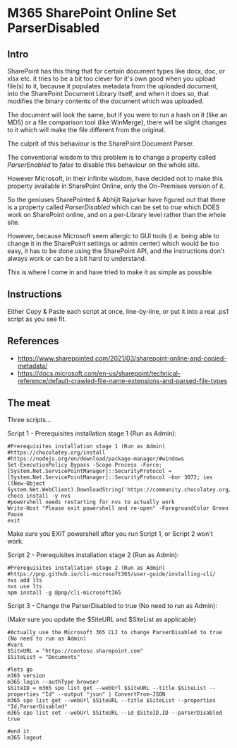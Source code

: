 
# M365 SharePoint Online Set  ParserDisabled

## Intro

SharePoint has this thing that for certain document types like docx, doc, or xlsx etc. it tries to be a bit too clever for it's own good when you upload file(s) to it, because it populates metadata from the uploaded document, into the SharePoint Document Library itself, and when it does so, that modifies the binary contents of the document which was uploaded.

The document will look the same, but if you were to run a hash on it (like an MD5) or a file comparison tool (like WinMerge), there will be slight changes to it which will make the file different from the original. 

The culprit of this behaviour is the SharePoint Document Parser.

The conventional wisdom to this problem is to change a property called *ParserEnabled* to *false* to disable this behaviour on the whole site.

However Microsoft, in their infinite wisdom, have decided not to make this property available in SharePoint Online, only the On-Premises version of it. 

So the geniuses SharePointed & Abhijit Rajurkar have figured out that there is a property called *ParserDisabled* which can be set to *true* which DOES work on SharePoint online, and on a per-Library level rather than the whole site. 

However, because Microsoft seem allergic to GUI tools (i.e. being able to change it in the SharePoint settings or admin center) which would be too easy, it has to be done using the SharePoint API, and the instructions don't always work or can be a bit hard to understand.

This is where I come in and have tried to make it as simple as possible.

## Instructions

Either Copy & Paste each script at once, line-by-line, or put it into a real .ps1 script as you see fit.

## References

 - https://www.sharepointed.com/2021/03/sharepoint-online-and-copied-metadata/
 - https://docs.microsoft.com/en-us/sharepoint/technical-reference/default-crawled-file-name-extensions-and-parsed-file-types


## The meat

Three scripts...

Script 1 - Prerequisites installation stage 1 (Run as Admin):

    #Prerequisites installation stage 1 (Run as Admin)
    #https://chocolatey.org/install
    #https://nodejs.org/en/download/package-manager/#windows
    Set-ExecutionPolicy Bypass -Scope Process -Force; [System.Net.ServicePointManager]::SecurityProtocol = [System.Net.ServicePointManager]::SecurityProtocol -bor 3072; iex ((New-Object System.Net.WebClient).DownloadString('https://community.chocolatey.org/install.ps1'))
    choco install -y nvs
    #powershell needs restarting for nvs to actually work
    Write-Host "Please exit powershell and re-open" -ForegroundColor Green
    Pause
    exit

Make sure you EXIT powershell after you run Script 1, or Script 2 won't work.

Script 2 - Prerequisites installation stage 2 (Run as Admin):

    #Prerequisites installation stage 2 (Run as Admin)
    #https://pnp.github.io/cli-microsoft365/user-guide/installing-cli/
    nvs add lts
    nvs use lts
    npm install -g @pnp/cli-microsoft365

Script 3 - Change the ParserDisabled to true (No need to run as Admin):

(Make sure you update the $SiteURL and $SiteList as applicable)

    #Actually use the Microsoft 365 CLI to change ParserDisabled to true (No need to run as Admin)
    #vars
    $SiteURL = "https://contoso.sharepoint.com"
    $SiteList = "Documents"
    
    #lets go
    m365 version
    m365 login --authType browser
    $SiteID = m365 spo list get --webUrl $SiteURL --title $SiteList --properties "Id" --output "json" | ConvertFrom-JSON
    m365 spo list get --webUrl $SiteURL --title $SiteList --properties "Id,ParserDisabled"
    m365 spo list set --webUrl $SiteURL --id $SiteID.ID --parserDisabled true
    
    #end it
    m365 logout
